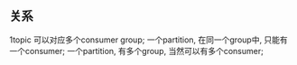 ## 关系

1topic 可以对应多个consumer group;
一个partition, 在同一个group中, 只能有一个consumer;
一个partition, 有多个group, 当然可以有多个consumer;